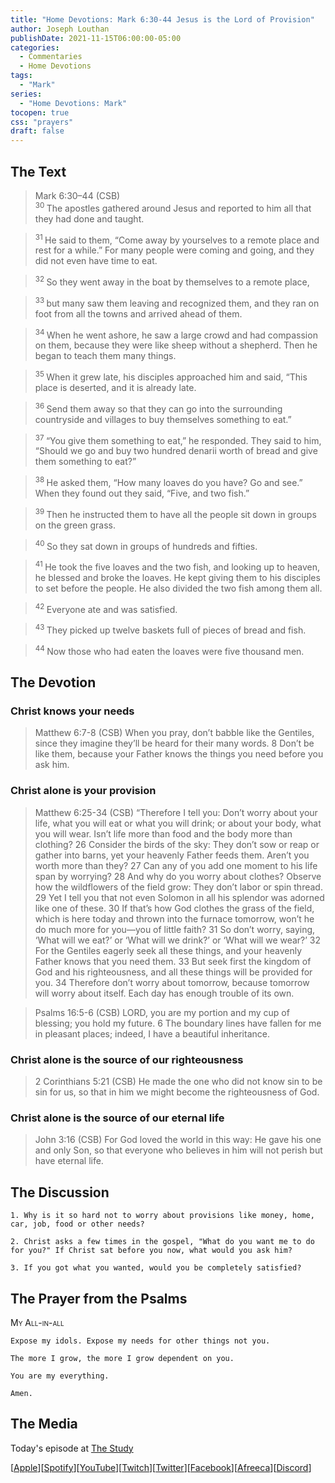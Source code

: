```yaml
---
title: "Home Devotions: Mark 6:30-44 Jesus is the Lord of Provision"
author: Joseph Louthan
publishDate: 2021-11-15T06:00:00-05:00
categories:
  - Commentaries
  - Home Devotions
tags:
  - "Mark"
series:
  - "Home Devotions: Mark"
tocopen: true
css: "prayers"
draft: false
---
```

## The Text

>Mark 6:30–44 (CSB)  
><sup> 30 </sup> The apostles gathered around Jesus and reported to him all that they had done and taught. 

><sup> 31 </sup> He said to them, “Come away by yourselves to a remote place and rest for a while.” For many people were coming and going, and they did not even have time to eat. 

><sup> 32 </sup> So they went away in the boat by themselves to a remote place, 

><sup> 33 </sup> but many saw them leaving and recognized them, and they ran on foot from all the towns and arrived ahead of them. 

><sup> 34 </sup> When he went ashore, he saw a large crowd and had compassion on them, because they were like sheep without a shepherd. Then he began to teach them many things. 

><sup> 35 </sup> When it grew late, his disciples approached him and said, “This place is deserted, and it is already late. 

><sup> 36 </sup> Send them away so that they can go into the surrounding countryside and villages to buy themselves something to eat.” 

><sup> 37 </sup> “You give them something to eat,” he responded. They said to him, “Should we go and buy two hundred denarii worth of bread and give them something to eat?” 

><sup> 38 </sup> He asked them, “How many loaves do you have? Go and see.” When they found out they said, “Five, and two fish.” 

><sup> 39 </sup> Then he instructed them to have all the people sit down in groups on the green grass. 

><sup> 40 </sup> So they sat down in groups of hundreds and fifties. 

><sup> 41 </sup> He took the five loaves and the two fish, and looking up to heaven, he blessed and broke the loaves. He kept giving them to his disciples to set before the people. He also divided the two fish among them all. 

><sup> 42 </sup> Everyone ate and was satisfied. 

><sup> 43 </sup> They picked up twelve baskets full of pieces of bread and fish. 

><sup> 44 </sup> Now those who had eaten the loaves were five thousand men.

## The Devotion

### Christ knows your needs

>Matthew 6:7-8 (CSB) When you pray, don’t babble like the Gentiles, since they imagine they’ll be heard for their many words. 8 Don’t be like them, because your Father knows the things you need before you ask him.

### Christ alone is your provision

>Matthew 6:25-34 (CSB) “Therefore I tell you: Don’t worry about your life, what you will eat or what you will drink; or about your body, what you will wear. Isn’t life more than food and the body more than clothing? 26 Consider the birds of the sky: They don’t sow or reap or gather into barns, yet your heavenly Father feeds them. Aren’t you worth more than they? 27 Can any of you add one moment to his life span by worrying? 28 And why do you worry about clothes? Observe how the wildflowers of the field grow: They don’t labor or spin thread. 29 Yet I tell you that not even Solomon in all his splendor was adorned like one of these. 30 If that’s how God clothes the grass of the field, which is here today and thrown into the furnace tomorrow, won’t he do much more for you—you of little faith? 31 So don’t worry, saying, ‘What will we eat?’ or ‘What will we drink?’ or ‘What will we wear?’ 32 For the Gentiles eagerly seek all these things, and your heavenly Father knows that you need them. 33 But seek first the kingdom of God and his righteousness, and all these things will be provided for you. 34 Therefore don’t worry about tomorrow, because tomorrow will worry about itself. Each day has enough trouble of its own.

>Psalms 16:5-6 (CSB) LORD, you are my portion
and my cup of blessing;
you hold my future.
6 The boundary lines have fallen for me
in pleasant places;
indeed, I have a beautiful inheritance.

### Christ alone is the source of our righteousness

>2 Corinthians 5:21 (CSB) He made the one who did not know sin to be sin for us, so that in him we might become the righteousness of God.

### Christ alone is the source of our eternal life

>John 3:16 (CSB) For God loved the world in this way: He gave his one and only Son, so that everyone who believes in him will not perish but have eternal life.

## The Discussion

```text
1. Why is it so hard not to worry about provisions like money, home, car, job, food or other needs?
```

```text
2. Christ asks a few times in the gospel, "What do you want me to do for you?" If Christ sat before you now, what would you ask him?
```

```text
3. If you got what you wanted, would you be completely satisfied? 
```

## The Prayer from the Psalms

>

<div style='font-variant: small-caps;'>
My All-in-all
</div>

```text
Expose my idols. Expose my needs for other things not you.

The more I grow, the more I grow dependent on you.

You are my everything.

Amen.
```

<div style="page-break-after: always;"></div>

## The Media

Today's episode at [The Study](http://study.theologic.us/podcast/home-devotions-mark-630-44-jesus-is-the-lord-of-provision)

\[[Apple](https://podcasts.apple.com/us/podcast/the-study/id1557102127)\]\[[Spotify](https://open.spotify.com/show/0Xs5qsNvWePyRqcmtOTPkR)\]\[[YouTube](http://youtube.theologic.us)\]\[[Twitch](http://twitch.theologic.us)\]\[[Twitter](https://twitter.com/theologic_us)\]\[[Facebook](https://www.facebook.com/groups/462231051477464)\]\[[Afreeca](https://bj.afreecatv.com/theologicus)\]\[[Discord](http://discord.theologic.us)\]
